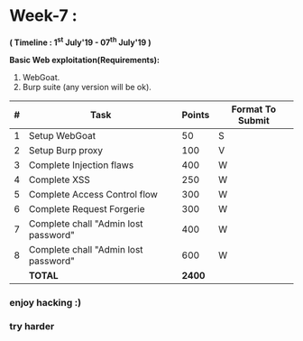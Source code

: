 # Week-7 :

**( Timeline : 1<sup>st</sup> July'19 - 07<sup>th</sup> July'19 )**
 
 **Basic Web exploitation(Requirements):**
 1. WebGoat.
 2. Burp suite (any version will be ok).
 

|#| Task		| Points	|	Format To Submit	|
|--| ------------- 	| -------------	|	-------------------		|
|1| Setup WebGoat| 50 | S |
|2| Setup Burp proxy  | 100| V | 
|3| Complete Injection flaws |400| W |
|4| Complete XSS  | 250| W |
|5| Complete Access Control flow |300| W |
|6| Complete Request Forgerie| 300 | W |
|7| Complete chall "Admin lost password"  |400| W |
|8| Complete chall "Admin lost password"| 600  | W |
|| **TOTAL** 	| **2400**	|








### enjoy hacking :)
### try harder
